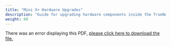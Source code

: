 ```yaml
---
title: "Mini X+ Hardware Upgrades"
description: "Guide for upgrading hardware components inside the TrueNAS Mini X+ chassis."
weight: 60
---
```


<object data="https://www.truenas.com/docs/files/MiniX+HardwareUpgradesGuide1.2.pdf" type="application/pdf" width="95%" height="1000">
  There was an error displaying this PDF, <a href="https://www.truenas.com/docs/files/MiniX+HardwareUpgradesGuide1.2.pdf">please click here to download the file.</a>
</object>
